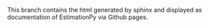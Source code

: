 This branch contains the html generated by sphinx and displayed as documentation of EstimationPy via Github pages.
